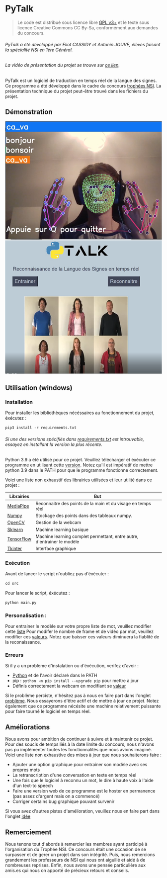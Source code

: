 # PyTalk
> Le code est distribué sous licence libre [GPL v3+](https://github.com/Trivador/PyTalk/blob/master/LICENSE) et le texte sous licence Creative Commons CC By-Sa, conformément aux demandes du concours.
###### PyTalk a été développé par Eliot CASSIDY et Antonin JOUVE, élèves faisant la spécialité NSI en 1ère Général.
###### La vidéo de présentation du projet se trouve sur [ce lien](https://kodcast.com/w/tiPFati94gUxTJbSivMCnw).

PyTalk est un logiciel de traduction en temps réel de la langue des signes. Ce programme a été développé dans le cadre du concours [trophées NSI](https://trophees-nsi.fr/). 
La présentation technique du projet peut-être trouvé dans les fichiers du projet.

## Démonstration 
![Traduction en temps réel](src/img/cap1.png)
![Interface graphique](src/img/cap2.png)

## Utilisation (windows)

### Installation

Pour installer les bibliothèques nécéssaires au fonctionnement du projet, éxécutez :
```md
pip3 install -r requirements.txt
```
###### Si une des versions spécifiés dans [requirements.txt](https://github.com/Trivador/PyTalk/blob/master/requirements.txt) est introuvable, essayez en installant la version la plus récente.

Python 3.9 a été utilisé pour ce projet. Veuillez télécharger et éxécuter ce programme en utilisant cette [version](https://www.python.org/downloads/release/python-3911/). Notez qu'il est impératif de mettre python 3.9 dans le PATH pour que le programme fonctionne correctement.

Voici une liste non exhaustif des librairies utilisées et leur utilité dans ce projet :

| Librairies                                                   | But                                                                     |
|--------------------------------------------------------------|-------------------------------------------------------------------------|
| [MediaPipe](https://mediapipe.dev/)                          | Reconnaitre des points de la main et du visage en temps réel            |
| [Numpy](https://numpy.org/)                                  | Stockage des points dans des tableaux numpy.                            |
| [OpenCV](https://opencv.org/)                                | Gestion de la webcam                                                    |
| [Sklearn](https://scikit-learn.org/stable/)                  | Machine learning basique                                                |
| [TensorFlow](https://www.tensorflow.org/?hl=fr)              | Machine learning complet permettant, entre autre, d'entrainer le modèle |
| [Tkinter](https://docs.python.org/fr/3/library/tkinter.html) | Interface graphique                                                     |

### Exécution
Avant de lancer le script n'oubliez pas d'éxécuter :
```md
cd src
```
Pour lancer le script, éxécutez :
```md
python main.py
```

### Personalisation :
Pour entrainer le modèle sur votre propre liste de mot, veuillez modifier cette [liste](https://github.com/Trivador/PyTalk/blob/83f749f4748220ace5d2cba4f03a5bc89488bd53/src/training.py#L74)
Pour modifer le nombre de frame et de vidéo par mot, veuillez modifier ces [valeurs](https://github.com/Trivador/PyTalk/blob/83f749f4748220ace5d2cba4f03a5bc89488bd53/src/training.py#L77). Notez que baisser ces valeurs diminuera la fiablité de la reconaissance. 

### Erreurs
Si il y a un problème d'instalation ou d'éxécution, verifez d'avoir :
- [Python](https://www.python.org/downloads/release/python-3911/) et de l'avoir déclaré dans le PATH
- pip : ```python -m pip install --upgrade pip```  pour mettre à jour
- Définis correctement la webcam en modifiant se [valeur](https://github.com/Trivador/PyTalk/blob/83f749f4748220ace5d2cba4f03a5bc89488bd53/src/training.py#L147)

Si le problème perciste, n'hésitez pas à nous en faire part dans l'onglet [problème](https://github.com/Trivador/PyTalk/issues). Nous essayerons d'être actif et de mettre à jour ce projet.
Notez également que ce programme nécésite une machine relativement puissante pour faire tourné le logiciel en temps réel.


## Améliorations
Nous avons pour ambition de continuer à suivre et à maintenir ce projet. Pour des soucis de temps liés à la date limite du concours, nous n'avons pas pu implémenter toutes les fonctionnalités que nous avions imaginé.
Voici une liste non exhaustive des mises à jour que nous souhaiterons faire :
- Ajouter une option graphique pour entraîner son modèle avec ses propres mots
- La retranscription d'une conversation en texte en temps réel
- Une fois que le logiciel à reconnu un mot, le dire à haute voix à l'aide d'un text-to speech
- Faire une version web de ce programme est le hoster en permanence (pas assez d'argent mais on a commencé)
- Corriger certains bug graphique pouvant survenir

Si vous avez d'autres pistes d'amélioration, veuillez nous en faire part dans l'onglet [idée](https://github.com/Trivador/PyTalk/discussions/categories/ideas)


## Remerciement
Nous tenons tout d'abords à remercier les membres ayant participé à l'organisation du Trophée NSI. Ce concours était une occasion de se surpasser et de gerer un projet dans son intégrité.
Puis, nous remercions grandement les professeurs de NSI qui nous ont aiguillé et aidé à de nombreuses reprises.
Enfin, nous avons une pensée particulière aux amis.es qui nous on apporté de précieux retours et conseils.
